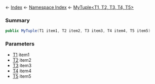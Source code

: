 ← [Index](Api-Index) ← [Namespace Index](Namespace-Index) ← [MyTuple\<T1, T2, T3, T4, T5>](VRage.MyTuple`5)

### Summary

```csharp
public MyTuple(T1 item1, T2 item2, T3 item3, T4 item4, T5 item5)
```

### Parameters

* [T1]() item1
* [T2]() item2
* [T3]() item3
* [T4]() item4
* [T5]() item5
